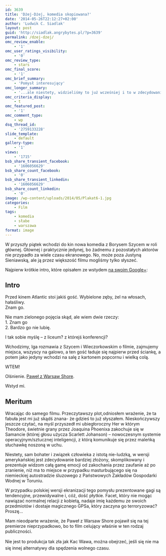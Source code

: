 ```yaml
---
id: 3639
title: 'Dżej-Dżej, komedia skopiowana?'
date: '2014-05-26T22:12:27+02:00'
author: 'Ludwik C. Siadlak'
layout: post
guid: 'http://siadlak.angrybytes.pl/?p=3639'
permalink: /dzej-dzej/
omc_review_enable:
    - '1'
omc_user_ratings_visibility:
    - '0'
omc_review_type:
    - stars
omc_final_score:
    - '1'
omc_brief_summary:
    - 'Pomysł interesujący'
omc_longer_summary:
    - '...ale niestety, widzieliśmy to już wcześniej i to w zdecydowanie lepszej wersji.'
omc_criteria_display:
    - t
omc_featured_post:
    - '1'
omc_comment_type:
    - wp
dsq_thread_id:
    - '2759133228'
slide_template:
    - default
gallery-type:
    - '1'
views:
    - '1715'
bsb_share_transient_facebook:
    - '1606056629'
bsb_share_count_facebook:
    - '0'
bsb_share_transient_linkedin:
    - '1606056629'
bsb_share_count_linkedin:
    - '0'
image: /wp-content/uploads/2014/05/Plakat6-1.jpg
categories:
    - Film
tags:
    - komedia
    - słabe
    - warszawa
format: image
---
```


W przyszły piątek wchodzi do kin nowa komedia z Borysem Szycem w roli głównej. Głównej i praktycznie jedynej, bo żadnemu z pozostałych aktorów nie przypadło za wiele czasu ekranowego. No, może poza Justyną Sieniawską, ale ją przez większość filmu mogliśmy tylko słyszeć.

Najpierw krótkie intro, które opisałem ze wstydem [na swoim Google+](https://plus.google.com/+LudwikCSiadlak/posts/2Tkv9zKWMKR):

## Intro

Przed kinem Atlantic stoi jakiś gość. Wybielone zęby, żel na włosach, hałaśliwy.  
Znam go.

Nie mam zielonego pojęcia skąd, ale wiem dwie rzeczy:  
1\. Znam go  
2\. Bardzo go nie lubię.

I tak sobie myślę – z liceum? z którejś konferencji?

Wchodzimy, Iga rozmawia z Szycem i Wieczorkowskim o filmie, zajmujemy miejsca, wszyscy na galowo, a ten gość ładuje się najpierw przed ściankę, a potem jako jedyny wchodzi na salę z kartonem popcornu i wielką colą.

WTEM!

Olśnienie. [Paweł z Warsaw Shore](https://www.facebook.com/PawelWarsawShoreMTV/photos/a.659565524087632.1073741828.657892150921636/763044690406381/?type=1).

Wstyd mi.

## Meritum

Wracając do samego filmu. Przeczytawszy plot,odniosłem wrażenie, że ta fabuła jest mi już skądś znana- że gdzieś to już słyszałem. Nieskończywszy jeszcze czytać, na myśl przyszedł mi ubiegłoroczny Her w którym Theodore, świetnie grany przez Joaquina Phoenixa zakochuje się w Samancie (której głosu użycza Scarlett Johanson) – nowoczesnym systemie operacyjnym/sztucznej inteligencji, z którą komunikuje się przez maleńką słuchawkę noszoną w uchu.

Niestety, sam bohater i związek człowieka z istotą nie-ludzką, w wersji amerykańskiej jest zdecydowanie bardziej złożony, skomplikowany i prezentuje widzom całą gamę emocji od zakochania przez zaufanie aż po zranienie, niż ma to miejsce w przypadku masturbującego się na niemieckiej autostradzie śluzowego z Państwowych Zakładów Gospodarki Wodnej w Toruniu.

W przypadku polskiej wersji ekranizacji tego pomysłu prezentowane gagi są tendencyjne, przewidywalne i, cóż, dość płytkie. Facet, który nie mogąc nawiązać normalnej relacji z kobietą, nadaje imię każdemu ze swoich przedmiotów i dostaje magicznego GPSa, który zaczyna go terroryzować? Proszę…

Mam nieodparte wrażenie, że Paweł z Warsaw Shore pojawił się na tej premierze nieprzypadkowo, bo to film celujący właśnie w ten rodzaj publiczności.

<span style="line-height: 1.5em;">Nie jest to produkcja tak zła jak Kac Wawa, można obejrzeć, jeśli się nie ma się innej alternatywy dla spędzenia wolnego czasu. </span>